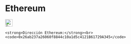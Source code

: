 
# Ethereum

<!-- raw HTML -->

  <img src="https://ethereum.org/_next/image/?url=%2F_next%2Fstatic%2Fmedia%2Feth-diamond-glyph.3cd60daa.png&w=64&q=75" 
       alt="Ethereum Logo" 
       style="width: 24px; height: 24px;">

    <strong>Dirección Ethereum:</strong><br>
    <code>0x26ab237a26060f8844c10a1d5c4121B61729A345</code>
  
